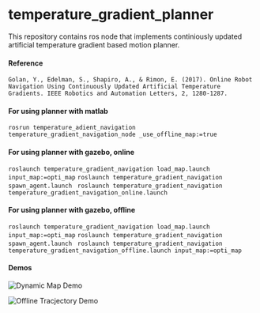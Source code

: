 # temperature_gradient_planner
This repository contains ros node that implements continiously updated artificial temperature gradient based motion planner.

#### Reference
`Golan, Y., Edelman, S., Shapiro, A., & Rimon, E. (2017). Online Robot Navigation Using Continuously Updated Artificial Temperature Gradients. IEEE Robotics and Automation Letters, 2, 1280-1287.`

#### For using planner with matlab
`rosrun temperature_adient_navigation temperature_gradient_navigation_node _use_offline_map:=true`

#### For using planner with gazebo, online

`roslaunch temperature_gradient_navigation load_map.launch input_map:=opti_map`
`roslaunch temperature_gradient_navigation spawn_agent.launch `
`roslaunch temperature_gradient_navigation temperature_gradient_navigation_online.launch`

#### For using planner with gazebo, offline

`roslaunch temperature_gradient_navigation load_map.launch input_map:=opti_map`
`roslaunch temperature_gradient_navigation spawn_agent.launch `
`roslaunch temperature_gradient_navigation temperature_gradient_navigation_offline.launch input_map:=opti_map`

#### Demos

![Dynamic Map Demo](demo/temperature_field_planner_dynamic_map_demo.gif)

![Offline Tracjectory Demo](demo/temperature_field_planner_offline_trajectory_demo.gif)


